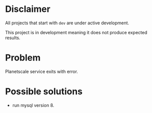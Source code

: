 # Disclaimer
All projects that start with `dev`
are under active development.

This project is in development meaning
it does not produce expected results.

# Problem
Planetscale service exits with error.

# Possible solutions
  - run mysql version 8.